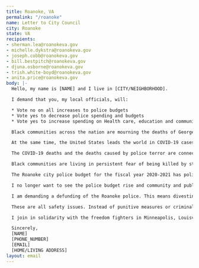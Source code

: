 ```yaml
---
title: Roanoke, VA
permalink: "/roanoke"
name: Letter to City Council
city: Roanoke
state: VA
recipients:
- sherman.lea@roanokeva.gov
- michelle.dykstra@roanokeva.gov
- joseph.cobb@roanokeva.gov
- bill.bestpitch@roanokeva.gov
- djuna.osborne@roanokeva.gov
- trish.white-boyd@roanokeva.gov
- anita.price@roanokeva.gov
body: |-
  Hello, my name is [NAME] and I live in [CITY/NEIGHBORHOOD].

  I demand that you, my local officials, will:

  * Vote no on all increases to police budgets
  * Vote yes to decrease police spending and budgets
  * Vote yes to increase spending on Health care, education and community programs that keep us safe.

  Black communities across the nation are mourning the deaths of George Floyd, tortured to death by Minneapolis police, Ahmaud Arbery, a jogger who was killed while running in a residential neighborhood in Brunswick, GA, Breonna Taylor, an EMT killed while asleep in her bed in Louisville, KY, Dreasjon Reed in Indianapolis, and Tony McDade in Tallahassee. Their names are added to a devastatingly long list of Black people who have been killed at the hands of vigilantes or law enforcement. Not to mention the others whose names we don’t yet know, and may never know since they were killed without a camera recording it.

  At the same time, the United States leads the world in COVID-19 cases. So far, more than 100,000 people&#151;enough to fill a football stadium&#151;have perished from the virus, with over one million cases confirmed, and those numbers don’t reflect all the people dying from virus-related illnesses. Black people are suffering disproportionately from COVID-19, four times more likely to die than their white neighbors. It is important to state this within the context of the scourge of anti-Black police terror and the resulting uprisings taking place across the U.S.

  The COVID-19 deaths and the deaths caused by police terror are connected and consequential to each other. The United States does not have a national healthcare system. Instead, we have the largest military budget in the world, and some of the most well-funded and militarized police departments in the world, too. Policing and militarization overwhelmingly dominate the bulk of national and local budgets. In fact, police and military funding has increased every single year since 1973, and at the same time, funding for public health decreased every year, crystallized most recently when the Trump administration eliminated the US Pandemic Response Team in 2018, citing “costs.”

  Black communities are living in persistent fear of being killed by state authorities like police, immigration agents or even white vigilantes who are emboldened by state actors. According to the Urban Institute, in 1977, state and local governments spent $60 billion on police and corrections . In 2017, they spent $194 billion. A 220 percent increase.

  The Roanoke city police budget for the fiscal year 2020-2021 has police spending at a total of $21,620,936. The police spending increased from fiscal year 2019-2020 to 2020-2021 by $489,426. They are spending $12,408,432 on police patrol. More money is going into our police than into the “Livability” sector. I am seeing substantial cuts in “Non-departmental” and “Outside Agencies” including small organizations such as the arts. Where our money goes matters.

  I no longer want to see the police budget rise and community and public institutions paying the price. Despite continued profiling, harassment, terror and killing of Black communities, local and federal decision-makers continue to invest in the police, which leaves Black people vulnerable and our communities no safer. Police do not belong in our communities, and especially not in our schools. What I ask for includes fewer patrols, reducing unnecessary civilian-police interaction, taking police out of schools, and demilitarizing the tools and weapons that the police are equipped with.

  I am demanding a defunding of the Roanoke police. This means divesting and investing: diverting the money to areas disproportionately affected by poverty and lack of infrastructure. This means redirecting resources into community-based initiatives: helping local grassroots groups that have been doing work in those areas and know how to engage with their communities. This means implementing non-police solutions to social problems in Roanoke: affordable housing, affordable, accessible, and adequate mental and physical healthcare, employment, and education. Where could that money go? It could go towards building healthy communities, to the health of our elders and children, to neighborhood infrastructure, to education, to hiring mental health professionals and education professionals, to childcare, to support a vibrant Black future. The possibilities are endless.

  These are all safety issues. Instead of punitive measures or criminalization, restorative and supportive community measures can address these issues. I call for more counselors, after-school programs, trauma services, and anti-violence programs. I do not call for police reform. I instead call for defunding, divestment, and reinvestment into the community we all care for.

  I join in solidarity with the freedom fighters in Minneapolis, Louisville, and across the United States. And I call on you to end police terror in Roanoke.

  Sincerely,
  [NAME]
  [PHONE_NUMBER]
  [EMAIL]
  [HOME/LIVING ADDRESS]
layout: email
---
```


